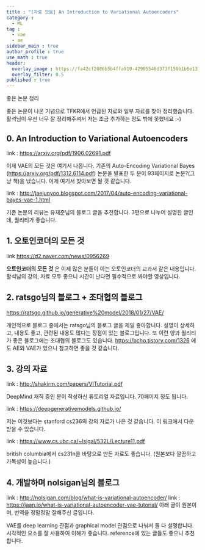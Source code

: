 ```yaml
---
title : "[자료 모음] An Introduction to Variational Autoencoders"
category :
  - ML
tag :
  - vae
  - ae
sidebar_main : true
author_profile : true
use_math : true
header:
  overlay_image : https://fa42cf2086b5b4ffa910-42905546d373f150b1b6e131d3710cf2.ssl.cf3.rackcdn.com/executive-summary.jpg
  overlay_filter: 0.5
published : true
---
```

좋은 논문 정리

좋은 논문이 나온 기념으로 TFKR에서 언급된 자료와 일부 자료를 찾아 정리했습니다. 활석님이 우선 너무 잘 정리해주셔서 저는 조금 추가하는 정도 밖에 못했네요 :-)

## 0.  An Introduction to Variational Autoencoders

link : https://arxiv.org/pdf/1906.02691.pdf

이제 VAE의 모든 것은 여기서 나옵니다. 기존의 Auto-Encoding Variational Bayes (https://arxiv.org/pdf/1312.6114.pdf) 논문을 발표한 두 분이 93페이지로 논문?(그냥 책)을 냈습니다. 이제 여기서 찾아보면 될 것 같습니다.

link : http://jaejunyoo.blogspot.com/2017/04/auto-encoding-variational-bayes-vae-1.html

기존 논문의 리뷰는 유재준님의 블로그  글을 추천합니다. 3편으로 나누어 설명한 글인데, 퀄리티가 좋습니다.

## 1. 오토인코더의 모든 것

link https://d2.naver.com/news/0956269

**오토인코더의 모든 것** 은 이제 많은 분들이 아는 오토인코더의 교과서 같은 내용입니다. 활석님의 강의, 자료 모두 좋으니 시간이 난다면 필수적으로 봐야할 영상입니다.

## 2. ratsgo님의 블로그 + 조대협의 블로그

https://ratsgo.github.io/generative%20model/2018/01/27/VAE/

개인적으로 블로그 중에서는 ratsgo님의 블로그 글을 제일 좋아합니다. 설명이 상세하고, 내용도 좋고, 관련된 내용도 많다는 장점이 있는 블로그입니다. 또 이런 양과 퀄리티가 좋은 블로그에는 조대협의 블로그도 있습니다.  https://bcho.tistory.com/1326 에도 AE와 VAE가 있으니 참고하면 좋을 것 같습니다.

## 3.  강의 자료

link : http://shakirm.com/papers/VITutorial.pdf

DeepMind 재직 중인 분이 작성하신 튜토리얼 자료입니다. 70페이지 정도 됩니다.

link : https://deepgenerativemodels.github.io/

저는 이것보다는 stanford cs236의 강의 자료가 나은 것 같습니다.
이 링크에서 다운받을 수 있습니다.

link : https://www.cs.ubc.ca/~lsigal/532L/Lecture11.pdf

british columbia에서 cs231n을 바탕으로 만든 자료도 좋습니다. (원본보다 깔끔하고 가독성이 높습니다.)  

## 4. 개발하며 nolsigan님의 블로그

link : http://nolsigan.com/blog/what-is-variational-autoencoder/
link : https://jaan.io/what-is-variational-autoencoder-vae-tutorial/
아래 글이 원본이며, 번역을 정말정말 잘해주신 글입니다.

VAE를 deep learning 관점과 graphical model 관점으로 나눠서 둘 다 설명합니다. 시각적인 요소를 잘 사용하여 이해가 좋습니다. reference에 있는 글들도 좋으니 추천합니다.
